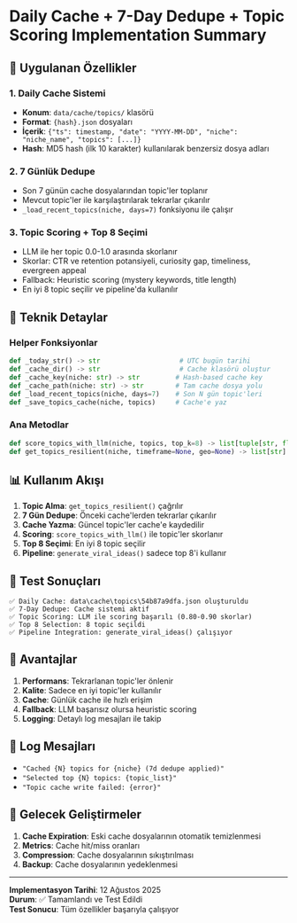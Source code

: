# Daily Cache + 7-Day Dedupe + Topic Scoring Implementation Summary

## 🎯 Uygulanan Özellikler

### 1. Daily Cache Sistemi
- **Konum**: `data/cache/topics/` klasörü
- **Format**: `{hash}.json` dosyaları
- **İçerik**: `{"ts": timestamp, "date": "YYYY-MM-DD", "niche": "niche_name", "topics": [...]}`
- **Hash**: MD5 hash (ilk 10 karakter) kullanılarak benzersiz dosya adları

### 2. 7 Günlük Dedupe
- Son 7 günün cache dosyalarından topic'ler toplanır
- Mevcut topic'ler ile karşılaştırılarak tekrarlar çıkarılır
- `_load_recent_topics(niche, days=7)` fonksiyonu ile çalışır

### 3. Topic Scoring + Top 8 Seçimi
- LLM ile her topic 0.0-1.0 arasında skorlanır
- Skorlar: CTR ve retention potansiyeli, curiosity gap, timeliness, evergreen appeal
- Fallback: Heuristic scoring (mystery keywords, title length)
- En iyi 8 topic seçilir ve pipeline'da kullanılır

## 🔧 Teknik Detaylar

### Helper Fonksiyonlar
```python
def _today_str() -> str                    # UTC bugün tarihi
def _cache_dir() -> str                    # Cache klasörü oluştur
def _cache_key(niche: str) -> str         # Hash-based cache key
def _cache_path(niche: str) -> str        # Tam cache dosya yolu
def _load_recent_topics(niche, days=7)    # Son N gün topic'leri
def _save_topics_cache(niche, topics)     # Cache'e yaz
```

### Ana Metodlar
```python
def score_topics_with_llm(niche, topics, top_k=8) -> list[tuple[str, float]]
def get_topics_resilient(niche, timeframe=None, geo=None) -> list[str]
```

## 📊 Kullanım Akışı

1. **Topic Alma**: `get_topics_resilient()` çağrılır
2. **7 Gün Dedupe**: Önceki cache'lerden tekrarlar çıkarılır
3. **Cache Yazma**: Güncel topic'ler cache'e kaydedilir
4. **Scoring**: `score_topics_with_llm()` ile topic'ler skorlanır
5. **Top 8 Seçimi**: En iyi 8 topic seçilir
6. **Pipeline**: `generate_viral_ideas()` sadece top 8'i kullanır

## 🧪 Test Sonuçları

```
✅ Daily Cache: data\cache\topics\54b87a9dfa.json oluşturuldu
✅ 7-Day Dedupe: Cache sistemi aktif
✅ Topic Scoring: LLM ile scoring başarılı (0.80-0.90 skorlar)
✅ Top 8 Selection: 8 topic seçildi
✅ Pipeline Integration: generate_viral_ideas() çalışıyor
```

## 🚀 Avantajlar

1. **Performans**: Tekrarlanan topic'ler önlenir
2. **Kalite**: Sadece en iyi topic'ler kullanılır
3. **Cache**: Günlük cache ile hızlı erişim
4. **Fallback**: LLM başarısız olursa heuristic scoring
5. **Logging**: Detaylı log mesajları ile takip

## 📝 Log Mesajları

- `"Cached {N} topics for {niche} (7d dedupe applied)"`
- `"Selected top {N} topics: {topic_list}"`
- `"Topic cache write failed: {error}"`

## 🔮 Gelecek Geliştirmeler

1. **Cache Expiration**: Eski cache dosyalarının otomatik temizlenmesi
2. **Metrics**: Cache hit/miss oranları
3. **Compression**: Cache dosyalarının sıkıştırılması
4. **Backup**: Cache dosyalarının yedeklenmesi

---

**Implementasyon Tarihi**: 12 Ağustos 2025  
**Durum**: ✅ Tamamlandı ve Test Edildi  
**Test Sonucu**: Tüm özellikler başarıyla çalışıyor

